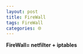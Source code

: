 ```yaml
---
layout: post
title: FireWall
tags: FireWall
categories: 🌐
---
```


**FireWall= netfilter + iptables**
